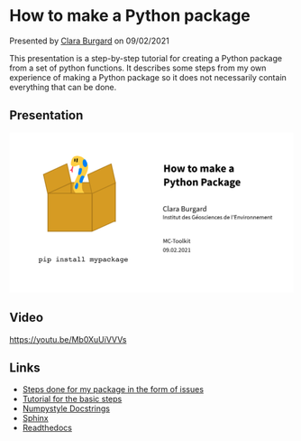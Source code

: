 # How to make a Python package

Presented by [Clara Burgard](https://claraburgard.weebly.com/) on 09/02/2021

This presentation is a step-by-step tutorial for creating a Python package from a set of python functions. It describes some steps from my own experience of making
a Python package so it does not necessarily contain everything that can be done.  

## Presentation

[![](slides_preview.png)](MC_Toolkit_PythonPackage.pdf)

## Video

https://youtu.be/Mb0XuUiVVVs

## Links
  - [Steps done for my package in the form of issues](https://github.com/ClimateClara/arc3o/issues?q=is:issue+is:closed)
  - [Tutorial for the basic steps](https://packaging.python.org/tutorials/packaging-projects/)
  - [Numpystyle Docstrings](https://numpydoc.readthedocs.io/en/latest/format.html#docstring-standard)
  - [Sphinx](https://www.sphinx-doc.org/en/master/usage/quickstart.html)
  - [Readthedocs](https://readthedocs.org/)
